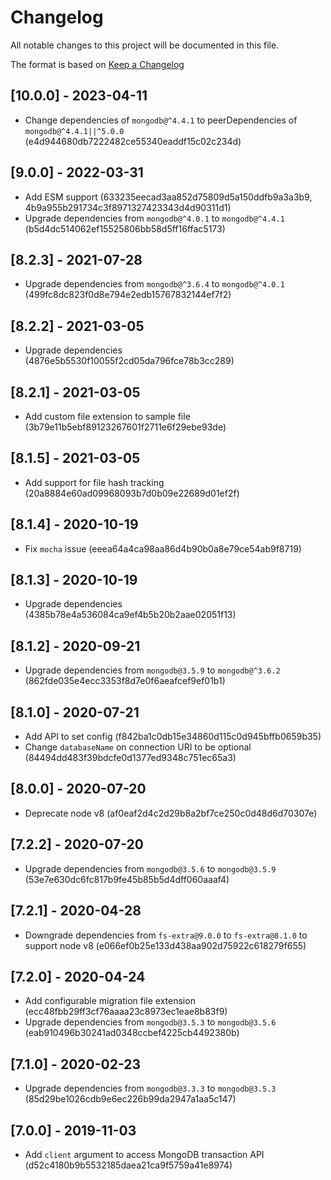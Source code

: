 # Changelog

All notable changes to this project will be documented in this file.

The format is based on [Keep a Changelog](https://keepachangelog.com/en/1.0.0/)

## [10.0.0] - 2023-04-11

- Change dependencies of `mongodb@^4.4.1` to peerDependencies of `mongodb@^4.4.1||^5.0.0` (e4d944680db7222482ce55340eaddf15c02c234d)

## [9.0.0] - 2022-03-31

- Add ESM support (633235eecad3aa852d75809d5a150ddfb9a3a3b9, 4b9a955b291734c3f8971327423343d4d90311d1)
- Upgrade dependencies from `mongodb@^4.0.1` to `mongodb@^4.4.1` (b5d4dc514062ef15525806bb58d5ff16ffac5173)

## [8.2.3] - 2021-07-28

- Upgrade dependencies from `mongodb@^3.6.4` to `mongodb@^4.0.1` (499fc8dc823f0d8e794e2edb15767832144ef7f2)

## [8.2.2] - 2021-03-05

- Upgrade dependencies (4876e5b5530f10055f2cd05da796fce78b3cc289)

## [8.2.1] - 2021-03-05

- Add custom file extension to sample file (3b79e11b5ebf89123267601f2711e6f29ebe93de)

## [8.1.5] - 2021-03-05

- Add support for file hash tracking (20a8884e60ad09968093b7d0b09e22689d01ef2f)

## [8.1.4] - 2020-10-19

- Fix `mocha` issue (eeea64a4ca98aa86d4b90b0a8e79ce54ab9f8719)

## [8.1.3] - 2020-10-19

- Upgrade dependencies (4385b78e4a536084ca9ef4b5b20b2aae02051f13)

## [8.1.2] - 2020-09-21

- Upgrade dependencies from `mongodb@3.5.9` to `mongodb@^3.6.2` (862fde035e4ecc3353f8d7e0f6aeafcef9ef01b1)

## [8.1.0] - 2020-07-21

- Add API to set config (f842ba1c0db15e34860d115c0d945bffb0659b35)
- Change `databaseName` on connection URI to be optional (84494dd483f39bdcfe0d1377ed9348c751ec65a3)

## [8.0.0] - 2020-07-20

- Deprecate node v8 (af0eaf2d4c2d29b8a2bf7ce250c0d48d6d70307e)

## [7.2.2] - 2020-07-20

- Upgrade dependencies from `mongodb@3.5.6` to `mongodb@3.5.9` (53e7e630dc6fc817b9fe45b85b5d4dff060aaaf4)

## [7.2.1] - 2020-04-28

- Downgrade dependencies from `fs-extra@9.0.0` to `fs-extra@8.1.0` to support node v8 (e066ef0b25e133d438aa902d75922c618279f655)

## [7.2.0] - 2020-04-24

- Add configurable migration file extension (ecc48fbb29ff3cf76aaaa23c8973ec1eae8b83f9)
- Upgrade dependencies from `mongodb@3.5.3` to `mongodb@3.5.6` (eab910496b30241ad0348ccbef4225cb4492380b)

## [7.1.0] - 2020-02-23

- Upgrade dependencies from `mongodb@3.3.3` to `mongodb@3.5.3` (85d29be1026cdb9e6ec226b99da2947a1aa5c147)

## [7.0.0] - 2019-11-03

- Add `client` argument to access MongoDB transaction API (d52c4180b9b5532185daea21ca9f5759a41e8974)
